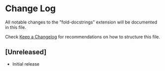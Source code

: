 # Change Log

All notable changes to the "fold-docstrings" extension will be documented in this file.

Check [Keep a Changelog](http://keepachangelog.com/) for recommendations on how to structure this file.

## [Unreleased]

- Initial release